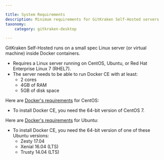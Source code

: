 ```yaml
---

title: System Requirements
description: Minimum requirements for GitKraken Self-Hosted servers
taxonomy:
    category: gitkraken-desktop

---
```


GitKraken Self-Hosted runs on a small spec Linux server (or virtual machine) inside Docker containers.

  * Requires a Linux server running on CentOS, Ubuntu, or Red Hat Enterprise Linux 7 (RHEL7).
  * The server needs to be able to run Docker CE with at least:
    * 2 cores
    * 4GB of RAM
    * 5GB of disk space

Here are [Docker's requirements](https://docs.docker.com/engine/installation/linux/docker-ce/centos/) for CentOS:

  * To install Docker CE, you need the 64-bit version of CentOS 7.

Here are [Docker's requirements](https://docs.docker.com/engine/installation/linux/docker-ce/ubuntu/) for Ubuntu:

  * To install Docker CE, you need the 64-bit version of one of these Ubuntu versions:
    * Zesty 17.04
    * Xenial 16.04 (LTS)
    * Trusty 14.04 (LTS)
